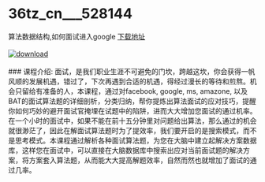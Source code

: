 # 36tz_cn___528144
算法数据结构,如何面试进入google
[下载地址](http://www.36tz.cn/article/528144 "下载地址")
<br/></br>[![download](http://36tz.cn/muke_img/2019_10_356-68-300x169.jpg "下载地址")](http://www.36tz.cn/article/528144 "下载地址")
<br/></br>### 课程介绍:
面试，是我们职业生涯不可避免的门坎，跨越这坎，你会获得一帆风顺的发展机遇，错过了，下次再遇到合适的机遇，得经过漫长的等待和煎熬。机会只留给有准备的人，本课程，通过对facebook, google, ms, amazone, 以及BAT的面试算法题的详细剖析，分类归纳，帮你提炼出算法面试的应对技巧，提醒你如何巧妙的避开面试官掩埋在试题中的陷阱，进而大大增加您面试的通过机率。在一个小时的面试中，如果不能在前十五分钟里对问题给出算法，那么通过的机会就很渺茫了，因此在解面试算法题时为了提效率，我们要开启的是搜索模式，而不是思考模式。本课程通过解析各种面试算法题，为您在大脑中建立起解决方案数据库，这样您在面试中，可以直接在大脑数据库中搜索出应对当前面试题的解决方案，将方案套入算法题，从而能大大提高解题效率，自然而然也就增加了面试的通过几率。

 

 
